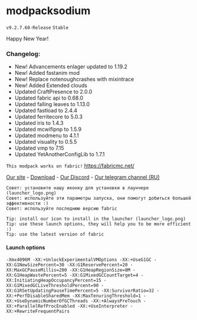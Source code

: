 # modpacksodium
```v9.2.7.60-Release```
```Stable```

Happy New Year!

### Changelog:
- New! Advancements enlager updated to 1.19.2
- New! Added fastanim mod
- New! Replace notenoughcrashes with mixintrace
- New! Added Extended clouds
- Updated CraftPresence to 2.0.0
- Updated fabric api to 0.68.0
- Updated falling leaves to 1.13.0
- Updated fastload to 2.4.4
- Updated ferritecore to 5.0.3
- Updated iris to 1.4.3
- Updated mcwifipnp to 1.5.9
- Updated modmenu to 4.1.1
- Updated visuality to 0.5.5
- Updated vmp to 7.15
- Updated YetAnotherConfigLib to 1.7.1

```This modpack works on fabric!```
https://fabricmc.net/

[Site]: https://wlorigin.cf/
[Download]: https://wlorigin.cf/downloadmodpack.html
[Discord]: https://discord.gg/UBaauaN
[Telegram]: https://t.me/wlorigin

[Our site][Site] - [Download][Download] - [Our Discord][Discord] - [Our telegram channel (RU)][Telegram]

```
Совет: установите нашу иконку для установки в лаунчере (launcher_logo.png)
Совет: используйте эти параметры запуска, они помогут добиться большей эффективности :)
Совет: используйте последнюю версию fabric
```
```
Tip: install our icon to install in the launcher (launcher_logo.png)
Tip: use these launch options, they will help you to be more efficient :)
Tip: use the latest version of fabric
```

#### Launch options
```
-Xmx4096M -XX:+UnlockExperimentalVMOptions -XX:+UseG1GC -XX:G1NewSizePercent=30 -XX:G1ReservePercent=20 -XX:MaxGCPauseMillis=200 -XX:G1HeapRegionSize=8M -XX:G1HeapWastePercent=5 -XX:G1MixedGCCountTarget=4 -XX:InitiatingHeapOccupancyPercent=15 -XX:G1MixedGCLiveThresholdPercent=90 -XX:G1RSetUpdatingPauseTimePercent=5 -XX:SurvivorRatio=32 -XX:+PerfDisableSharedMem -XX:MaxTenuringThreshold=1 -XX:+UseDynamicNumberOfGCThreads -XX:+AlwaysPreTouch -XX:+ParallelRefProcEnabled -XX:+UseInterpreter -XX:+RewriteFrequentPairs
```

